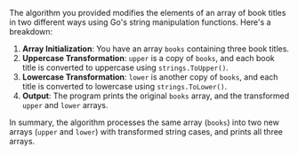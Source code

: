 The algorithm you provided modifies the elements of an array of book titles in two different ways using Go's string manipulation functions. Here's a breakdown:

1. **Array Initialization**: You have an array `books` containing three book titles.
2. **Uppercase Transformation**: `upper` is a copy of `books`, and each book title is converted to uppercase using `strings.ToUpper()`.
3. **Lowercase Transformation**: `lower` is another copy of `books`, and each title is converted to lowercase using `strings.ToLower()`.
4. **Output**: The program prints the original `books` array, and the transformed `upper` and `lower` arrays.

In summary, the algorithm processes the same array (`books`) into two new arrays (`upper` and `lower`) with transformed string cases, and prints all three arrays.